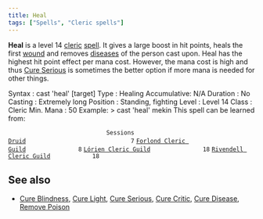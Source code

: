 ```yaml
---
title: Heal
tags: ["Spells", "Cleric spells"]
---
```

**Heal** is a level 14 [cleric](cleric "wikilink")
[spell](spell "wikilink"). It gives a large boost in hit points, heals
the first [wound](wound "wikilink") and removes
[diseases](disease "wikilink") of the person cast upon. Heal has the
highest hit point effect per mana cost. However, the mana cost is high
and thus [Cure Serious](Cure_Serious "wikilink") is sometimes the better
option if more mana is needed for other things.

Syntax : cast 'heal' \[target\] Type : Healing Accumulative: N/A
Duration : No Casting : Extremely long Position : Standing, fighting
Level : Level 14 Class : Cleric Min. Mana : 50 Example: \> cast 'heal'
mekin This spell can be learned from:

`                            Sessions `
[`Druid`](Druid "wikilink")`                              7`
[`Forlond Cleric Guild`](Forlond_Cleric_Guild "wikilink")`               8`
[`Lórien Cleric Guild`](Lórien_Cleric_Guild "wikilink")`               18`
[`Rivendell Cleric Guild`](Rivendell_Cleric_Guild "wikilink")`            18`

## See also

- [Cure Blindness](Cure_Blindness "wikilink"), [Cure
  Light](Cure_Light "wikilink"), [Cure
  Serious](Cure_Serious "wikilink"), [Cure
  Critic](Cure_Critic "wikilink"), [Cure
  Disease](Cure_Disease "wikilink"), [Remove
  Poison](Remove_Poison "wikilink")
 